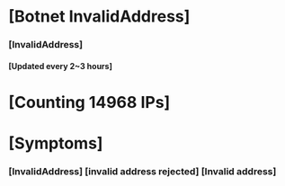 # [Botnet InvalidAddress]
### [InvalidAddress]
#### [Updated every 2~3 hours]

# [Counting 14968 IPs]

# [Symptoms] 

###   [InvalidAddress] [invalid address rejected] [Invalid address]
